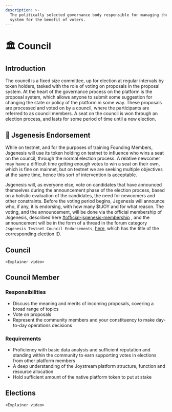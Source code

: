 ```yaml
---
description: >-
  The politically selected governance body responsible for managing the proposal
  system for the benefit of voters.
---
```


# 🏛 Council

## Introduction

The council is a fixed size committee, up for election at regular intervals by token holders, tasked with the role of voting on proposals in the proposal system. At the heart of the governance process on the platform is the proposal system, which allows anyone to submit some suggestion for changing the state or policy of the platform in some way. These proposals are processed and voted on by a council, where the participants are referred to as council members. A seat on the council is won through an election process, and lasts for some period of time until a new election.

## :tada: Jsgenesis Endorsement

While on testnet, and for the purposes of training Founding Members, Jsgenesis will use its token holding on testnet to influence who wins a seat on the council, through the normal election process. A relative newcomer may have a difficult time getting enough votes to win a seat on their own, which is fine on mainnet, but on testnet we are seeking multiple objectives at the same time, hence this sort of intervention is acceptable.

Jsgenesis will, as everyone else, vote on candidates that have announced themselves during the announcement phase of the election process, based on a holistic evaluation of the candidates, the need for newcomers and other constraints. Before the voting period begins, Jsgenesis will announce who, if any, it is endorsing, with how many $tJOY and for what reason. The voting, and the announcement, will be done via the official membership of Jsgenesis, described here [#official-jsgenesis-membership](../../jsgenesis.md#official-jsgenesis-membership "mention") , and the announcement will be in the form of a thread in the forum category `Jsgenesis Testnet Council Endorsements`, [here](https://www.joystream.org), which has the title of the corresponding election ID.

## Council

`<Explainer video>`

## Council Member

### Responsibilities

* Discuss the meaning and merits of incoming proposals, covering a broad range of topics
* Vote on proposals
* Represent the community members and your constituency to make day-to-day operations decisions

### Requirements

* Proficiency with basic data analysis and sufficient reputation and standing within the community to earn supporting votes in elections from other platform members
* A deep understanding of the Joystream platform structure, function and resource allocation
* Hold sufficient amount of the native platform token to put at stake

## Elections

`<Explainer video>`
